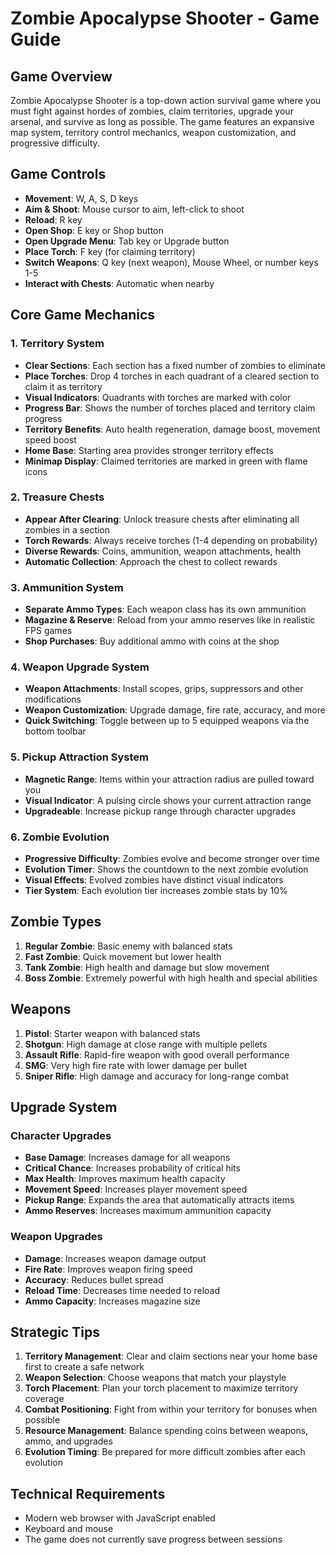 # Zombie Apocalypse Shooter - Game Guide

## Game Overview

Zombie Apocalypse Shooter is a top-down action survival game where you must fight against hordes of zombies, claim territories, upgrade your arsenal, and survive as long as possible. The game features an expansive map system, territory control mechanics, weapon customization, and progressive difficulty.

## Game Controls

- **Movement**: W, A, S, D keys
- **Aim & Shoot**: Mouse cursor to aim, left-click to shoot
- **Reload**: R key
- **Open Shop**: E key or Shop button
- **Open Upgrade Menu**: Tab key or Upgrade button
- **Place Torch**: F key (for claiming territory)
- **Switch Weapons**: Q key (next weapon), Mouse Wheel, or number keys 1-5
- **Interact with Chests**: Automatic when nearby

## Core Game Mechanics

### 1. Territory System
- **Clear Sections**: Each section has a fixed number of zombies to eliminate
- **Place Torches**: Drop 4 torches in each quadrant of a cleared section to claim it as territory
- **Visual Indicators**: Quadrants with torches are marked with color
- **Progress Bar**: Shows the number of torches placed and territory claim progress
- **Territory Benefits**: Auto health regeneration, damage boost, movement speed boost
- **Home Base**: Starting area provides stronger territory effects
- **Minimap Display**: Claimed territories are marked in green with flame icons

### 2. Treasure Chests
- **Appear After Clearing**: Unlock treasure chests after eliminating all zombies in a section
- **Torch Rewards**: Always receive torches (1-4 depending on probability)
- **Diverse Rewards**: Coins, ammunition, weapon attachments, health
- **Automatic Collection**: Approach the chest to collect rewards

### 3. Ammunition System
- **Separate Ammo Types**: Each weapon class has its own ammunition
- **Magazine & Reserve**: Reload from your ammo reserves like in realistic FPS games
- **Shop Purchases**: Buy additional ammo with coins at the shop

### 4. Weapon Upgrade System
- **Weapon Attachments**: Install scopes, grips, suppressors and other modifications
- **Weapon Customization**: Upgrade damage, fire rate, accuracy, and more
- **Quick Switching**: Toggle between up to 5 equipped weapons via the bottom toolbar

### 5. Pickup Attraction System
- **Magnetic Range**: Items within your attraction radius are pulled toward you
- **Visual Indicator**: A pulsing circle shows your current attraction range
- **Upgradeable**: Increase pickup range through character upgrades

### 6. Zombie Evolution
- **Progressive Difficulty**: Zombies evolve and become stronger over time
- **Evolution Timer**: Shows the countdown to the next zombie evolution
- **Visual Effects**: Evolved zombies have distinct visual indicators
- **Tier System**: Each evolution tier increases zombie stats by 10%

## Zombie Types

1. **Regular Zombie**: Basic enemy with balanced stats
2. **Fast Zombie**: Quick movement but lower health
3. **Tank Zombie**: High health and damage but slow movement
4. **Boss Zombie**: Extremely powerful with high health and special abilities

## Weapons

1. **Pistol**: Starter weapon with balanced stats
2. **Shotgun**: High damage at close range with multiple pellets
3. **Assault Rifle**: Rapid-fire weapon with good overall performance
4. **SMG**: Very high fire rate with lower damage per bullet
5. **Sniper Rifle**: High damage and accuracy for long-range combat

## Upgrade System

### Character Upgrades
- **Base Damage**: Increases damage for all weapons
- **Critical Chance**: Increases probability of critical hits
- **Max Health**: Improves maximum health capacity
- **Movement Speed**: Increases player movement speed
- **Pickup Range**: Expands the area that automatically attracts items
- **Ammo Reserves**: Increases maximum ammunition capacity

### Weapon Upgrades
- **Damage**: Increases weapon damage output
- **Fire Rate**: Improves weapon firing speed
- **Accuracy**: Reduces bullet spread
- **Reload Time**: Decreases time needed to reload
- **Ammo Capacity**: Increases magazine size

## Strategic Tips

1. **Territory Management**: Clear and claim sections near your home base first to create a safe network
2. **Weapon Selection**: Choose weapons that match your playstyle
3. **Torch Placement**: Plan your torch placement to maximize territory coverage
4. **Combat Positioning**: Fight from within your territory for bonuses when possible
5. **Resource Management**: Balance spending coins between weapons, ammo, and upgrades
6. **Evolution Timing**: Be prepared for more difficult zombies after each evolution

## Technical Requirements

- Modern web browser with JavaScript enabled
- Keyboard and mouse
- The game does not currently save progress between sessions